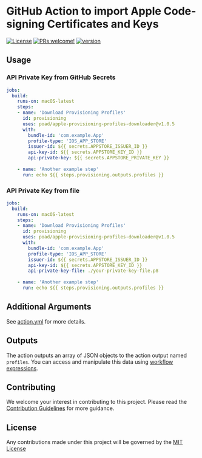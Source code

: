 # GitHub Action to import Apple Code-signing Certificates and Keys

[![License](https://img.shields.io/badge/license-MIT-green.svg?style=flat)](LICENSE)
[![PRs welcome!](https://img.shields.io/badge/PRs-welcome-brightgreen.svg)](CONTRIBUTING.md)
[![version](https://img.shields.io/github/v/release/poad/apple-provisioning-profiles-downloader?display_name=tag&include_prereleases&sort=semver)](VERSION)

## Usage

### API Private Key from GitHub Secrets

```yaml
jobs:
  build:
    runs-on: macOS-latest
    steps:
    - name: 'Download Provisioning Profiles'
      id: provisioning
      uses: poad/apple-provisioning-profiles-downloader@v1.0.5
      with: 
        bundle-id: 'com.example.App'
        profile-type: 'IOS_APP_STORE'
        issuer-id: ${{ secrets.APPSTORE_ISSUER_ID }}
        api-key-id: ${{ secrets.APPSTORE_KEY_ID }}
        api-private-key: ${{ secrets.APPSTORE_PRIVATE_KEY }}
  
    - name: 'Another example step'
      run: echo ${{ steps.provisioning.outputs.profiles }}
```

### API Private Key from file

```yaml
jobs:
  build:
    runs-on: macOS-latest
    steps:
    - name: 'Download Provisioning Profiles'
      id: provisioning
      uses: poad/apple-provisioning-profiles-downloader@v1.0.5
      with: 
        bundle-id: 'com.example.App'
        profile-type: 'IOS_APP_STORE'
        issuer-id: ${{ secrets.APPSTORE_ISSUER_ID }}
        api-key-id: ${{ secrets.APPSTORE_KEY_ID }}
        api-private-key-file: ./your-private-key-file.p8
  
    - name: 'Another example step'
      run: echo ${{ steps.provisioning.outputs.profiles }}
```

## Additional Arguments

See [action.yml](action.yml) for more details.

## Outputs

The action outputs an array of JSON objects to the action output named `profiles`.  You can access and manipulate this data using [workflow expressions](https://help.github.com/en/actions/automating-your-workflow-with-github-actions/contexts-and-expression-syntax-for-github-actions#steps-context).

## Contributing

We welcome your interest in contributing to this project. Please read the [Contribution Guidelines](CONTRIBUTING.md) for more guidance.

## License

Any contributions made under this project will be governed by the [MIT License](LICENSE)
